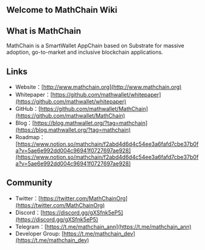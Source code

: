 ## Welcome to MathChain Wiki

## What is MathChain

MathChain is a SmartWallet AppChain based on Substrate for massive adoption, go-to-market and inclusive blockchain applications.

## Links

- Website：[http://www.mathchain.org](http://www.mathchain.org)
- Whitepaper：[https://github.com/mathwallet/whitepaper](https://github.com/mathwallet/whitepaper)
- GitHub：[https://github.com/mathwallet/MathChain](https://github.com/mathwallet/MathChain)
- Blog：[https://blog.mathwallet.org/?tag=mathchain](https://blog.mathwallet.org/?tag=mathchain)
- Roadmap：[https://www.notion.so/mathchain/f2abd4d6d4c54ee3a6fafd7cbe37b0fa?v=5ae6e992dd004c96941f0727697ae928](https://www.notion.so/mathchain/f2abd4d6d4c54ee3a6fafd7cbe37b0fa?v=5ae6e992dd004c96941f0727697ae928)

## Community

- Twitter：[https://twitter.com/MathChainOrg](https://twitter.com/MathChainOrg)
- Discord：[https://discord.gg/gXSfnk5eP5](https://discord.gg/gXSfnk5eP5)
- Telegram：[https://t.me/mathchain_ann](https://t.me/mathchain_ann)
- Developer Group: [https://t.me/mathchain_dev](https://t.me/mathchain_dev)
